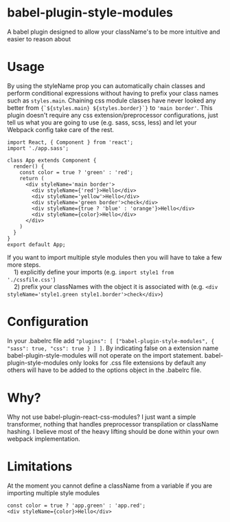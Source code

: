 # babel-plugin-style-modules
A babel plugin designed to allow your className's to be more intuitive and easier to reason about
# Usage

By using the styleName prop you can automatically chain classes and perform conditional expressions without having to prefix your class names such as `styles.main`. Chaining css module classes have never looked any better from ``` {`${styles.main} ${styles.border}`} ``` to `'main border'`. This plugin doesn't require any css extension/preprocessor configurations, just tell us what you are going to use (e.g. sass, scss, less) and let your Webpack config take care of the rest.
```JSX
import React, { Component } from 'react';
import './app.sass';

class App extends Component {
  render() {
    const color = true ? 'green' : 'red';
    return (
      <div styleName='main border'>
        <div styleName={'red'}>Hello</div>
        <div styleName='yellow'>Hello</div>
        <div styleName='green border'>check</div>
        <div styleName={true ? 'blue' : 'orange'}>Hello</div>
        <div styleName={color}>Hello</div>
      </div>
    )
  }
}
export default App;
```
If you want to import multiple style modules then you will have to take a few more steps.  
&nbsp;&nbsp;&nbsp;&nbsp;1) explicitly define your imports (e.g. `import style1 from './cssfile.css'`)  
&nbsp;&nbsp;&nbsp;&nbsp;2) prefix your classNames with the object it is associated with (e.g. `<div styleName='style1.green style1.border'>check</div>`)

# Configuration
In your .babelrc file add
`"plugins": [
    ["babel-plugin-style-modules", { "sass": true, "css": true } ]
  ]`.
By indicating false on a extension name babel-plugin-style-modules will not operate on the import statement. babel-plugin-style-modules only looks for .css file extensions by default any others will have to be added to the options object in the .babelrc file.

# Why?
Why not use babel-plugin-react-css-modules? I just want a simple transformer, nothing that handles preprocessor transpilation or className hashing. I believe most of the heavy lifting should be done within your own webpack implementation.

# Limitations
At the moment you cannot define a className from a variable if you are importing multiple style modules   
```JSX
const color = true ? 'app.green' : 'app.red';
<div styleName={color}>Hello</div>
```
